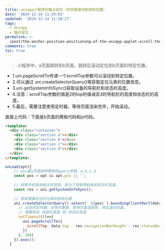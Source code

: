 ```yaml
---
title: uniapp小程序的锚点定位（将页面滚动到目标位置）
date: '2024-12-14 11:29:03'
updated: '2024-12-14 11:30:27'
tags:
  - Uniapp
  - 锚点定位
permalink: >-
  /post/the-anchor-position-positioning-of-the-uniapp-applet-scroll-the-page-to-the-target-location-20iwcc.html
comments: true
toc: true
---
```


> 小程序中，a页面跳转到b页面，跳转后滚动定位到b页面的特定位置。

* 1.uni.pageScrollTo传递一个scrollTop参数可以滚动到特定位置。
* 2.可以通过 uni.createSelectorQuery()等获取定位元素的位置信息。
* 3.uni.getSystemInfoSync()获取设备的导航栏和状态栏高度。
* 4.注意：scrollTop参数的值是2的top的值减去3的导航栏的高度和状态栏的高度。
* 5.最后，需要注意使用定时器，等待页面渲染完毕，开始滚动。

直接上代码：下面是b页面的模板代码和js代码。

```html
<template>
  <div class="container">
    <div class="section a"></div>
    <div class="section b"</div>
    <div class="section c"></div>
    <div class="section d"></div>
  </div>
</template> 

```

```js
onLoad(opt){
    // pos是a页面跳转携带的query参数。a,b,c,d
    const pos = opt && opt.pos || '';
  
    // 获取手机系统相关的信息，是为了获取导航条和状态栏高度。
    const res = uni.getSystemInfoSync();
  
    // 获取需要定位的元素的坐标位置
    uni.createSelectorQuery().select(`.${pos}`).boundingClientRect(data => {
      // 此处的定时器，非常的重要，等待页面渲染完，然后滚动页面。
      // 需要除去 标题栏高度 和 状态栏高度
      setTimeout(()=>{
        uni.pageScrollTo({
          scrollTop: data.top - res.navigationBarHeight - res.statusBarHeight
        })
      }, 300)
    }).exec();
  }

```
